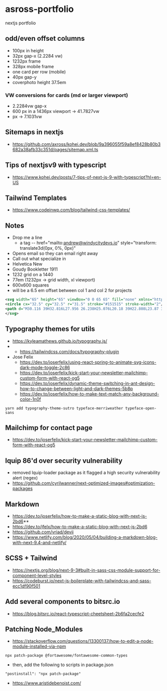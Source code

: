 # asross-portfolio
nextjs portfolio

## odd/even offset columns
- 100px in height
- 32px gap-x (2.2284 vw)
- 1232px frame
- 328px mobile frame
- one card per row (mobile)
- 40px gap-y
- coverphoto height 37.5em

### VW conversions for cards (md or larger viewport)
- 2.2284vw gap-x
- 600 px in a 1436px viewport -> 41.7827vw
- px -> 7.1031vw 

## Sitemaps in nextjs
- https://github.com/axross/kohei.dev/blob/9a396055f59a8ef8428b80b3682a38afb33c351d/pages/sitemap.xml.ts

## Tips of nextjsv9 with typescript
- https://www.kohei.dev/posts/7-tips-of-next-js-9-with-typescript?hl=en-US

## Tailwind Templates
- https://www.codeinwp.com/blog/tailwind-css-templates/

## Notes
- Drop me a line
	- a tag -- href="mailto:andrew@windycitydevs.io" style="transform: translate3d(0px, 0%, 0px)"
-	Opens email so they can email right away
-	Call out what specialize in
-	Helvetica New
-	Goudy Bookletter 1911
-	1232 grid on a 1440
- 77em (1232px &rarr; grid width, xl viewport)
-	600x600 squares
- will be a 6.5 em offset between col 1 and col 2 for projects

```xml
<svg width="65" height="65" viewBox="0 0 65 65" fill="none" xmlns="http://www.w3.org/2000/svg">
<circle cx="32.5" cy="32.5" r="31.5" stroke="#151515" stroke-width="2"/>
<path d="M30.116 39H32.816L27.956 26.238H25.076L20.18 39H22.808L23.87 36.084H29.054L30.116 39ZM26.462 28.992L28.226 33.816H24.698L26.462 28.992ZM40.7482 39H43.5202L40.7842 33.78C42.4582 33.294 43.5022 31.944 43.5022 30.162C43.5022 27.948 41.9182 26.238 39.4342 26.238H34.4482V39H36.9502V34.086H38.2462L40.7482 39ZM36.9502 31.944V28.398H38.9662C40.2262 28.398 40.9642 29.1 40.9642 30.18C40.9642 31.224 40.2262 31.944 38.9662 31.944H36.9502Z" fill="#151515"/>
</svg>
```


## Typography themes for utils

- https://kyleamathews.github.io/typography.js/
- - https://tailwindcss.com/docs/typography-plugin
- Jose Felix 
	- https://dev.to/joserfelix/using-react-spring-to-animate-svg-icons-dark-mode-toggle-2c86
	- https://dev.to/joserfelix/kick-start-your-newsletter-mailchimp-custom-form-with-react-og5
	- https://dev.to/joserfelix/dynamic-theme-switching-in-ant-design-how-to-change-between-light-and-dark-themes-5b8p
	- https://dev.to/joserfelix/how-to-make-text-match-any-background-color-1n0f

```git
yarn add typography-theme-sutro typeface-merriweather typeface-open-sans
```

## Mailchimp for contact page

- https://dev.to/joserfelix/kick-start-your-newsletter-mailchimp-custom-form-with-react-og5

## lquip 86'd over security vulnerability

- removed lquip-loader package as it flagged a high security vulnerability alert (regex)
- https://github.com/cyrilwanner/next-optimized-images#optimization-packages

## Markdown

- https://dev.to/joserfelix/how-to-make-a-static-blog-with-next-js-2bd6**
- https://dev.to/jfelx/how-to-make-a-static-blog-with-next-js-2bd6
- https://github.com/vriad/devii
- https://www.netlify.com/blog/2020/05/04/building-a-markdown-blog-with-next-9.4-and-netlify/

## SCSS + Tailwind

- https://nextjs.org/blog/next-9-3#built-in-sass-css-module-support-for-component-level-styles
- https://codeburst.io/next-js-boilerplate-with-tailwindcss-and-sass-ecc1df90f501

## Add several components to bitsrc.io

- https://blog.bitsrc.io/react-typescript-cheetsheet-2b6fa2cecfe2

## Patching Node_Modules

- https://stackoverflow.com/questions/13300137/how-to-edit-a-node-module-installed-via-npm

```git
npx patch-package @fortawesome/fontawesome-common-types
```

- then, add the following to scripts in package.json

```
"postinstall": "npx patch-package"
```
- https://www.aristidebenoist.com/